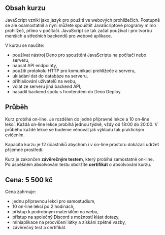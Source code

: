 ## Obsah kurzu

JavaScript vznikl jako jazyk pro použití ve webových prohlížečích. Postupně se ale osamostatnil a nyní můžete spouštět JavaScriptové programy mimo prohlížeč, přímo v počítači. JavaScript se tak začal používat i pro tvorbu menších a středních backendů pro webové aplikace.

V kurzu se naučíte:

- používat nástroj Deno pro spouštění JavaScriptu na počítači nebo serveru,
- napsat API endpointy,
- použití protokolu HTTP pro komunikaci prohlížeče a serveru,
- ukládání dat do databáze na serveru,
- přihlašování uživatelů na webu,
- volat ze serveru jiná backend API,
- nasadit backend spolu s frontendem do Deno Deploy.

## Průběh

Kurz probíhá on-line. Je rozdělen do jedné přípravné lekce a 10 on-line lekcí. Každá on-line lekce probíhá jednou týdně, vždy od 18:00 do 20:00. V průběhu každé lekce se budeme věnovat jak výkladu tak praktickým cvičením.

Kapacita kurzu je 12 účastníků abychom i v on-line prostoru dokázali udržet příjemné prostředí.

Kurz je zakončen **závěrečným testem**, který probíhá samostatně on-line. Po úspěšném absolvování testu obdržíte **certifikát** o absolvování kurzu.

## Cena: 5 500 kč

Cena zahrnuje:

- jednu přípravnou lekci pro samostudium,
- 10 on-line lekcí po 2 hodinách,
- přístup k podrobným materiálům na webu,
- přístup na společný Discord s možností klást dotazy,
- miniaplikace na procvičení látky a získání zpětné vazby,
- závěrečný test a certifikát.
